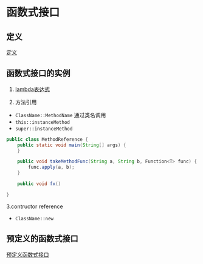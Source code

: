 # 函数式接口

## 定义

[定义](java-functional-interface-definition.md)

## 函数式接口的实例

1. [lambda表达式](java-lambda.md)

2. 方法引用

- `ClassName::MethodName` 通过类名调用
- `this::instanceMethod`
- `super::instanceMethod`

```java
public class MethodReference {
    public static void main(String[] args) {
    }

    public void takeMethodFunc(String a, String b, Function<T> func) {
        func.apply(a, b);
    }

    public void fx()

}
```

3.contructor reference

- `ClassName::new`

## 预定义的函数式接口

[预定义函数式接口](java-funcitonal-interface-preimplement.md)
